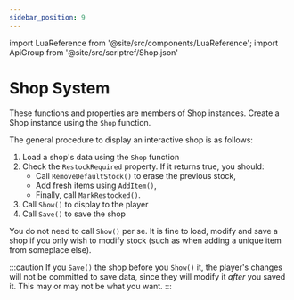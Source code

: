 ```yaml
---
sidebar_position: 9
---
```


import LuaReference from '@site/src/components/LuaReference';
import ApiGroup from '@site/src/scriptref/Shop.json'

# Shop System

These functions and properties are members of Shop instances. Create a Shop instance using the `Shop` function.

The general procedure to display an interactive shop is as follows:

1. Load a shop's data using the `Shop` function
2. Check the `RestockRequired` property. If it returns true, you should:
	- Call `RemoveDefaultStock()` to erase the previous stock,
	- Add fresh items using `AddItem()`,
	- Finally, call `MarkRestocked()`.
3. Call `Show()` to display to the player
4. Call `Save()` to save the shop

You do not need to call `Show()` per se. It is fine to load, modify and save a shop if you only wish to modify stock (such as when adding a unique item from someplace else).

:::caution
If you `Save()` the shop before you `Show()` it, the player's changes will not be committed to save data, since they will modify it _after_ you saved it. This may or may not be what you want.
:::

<LuaReference group={ApiGroup} />
